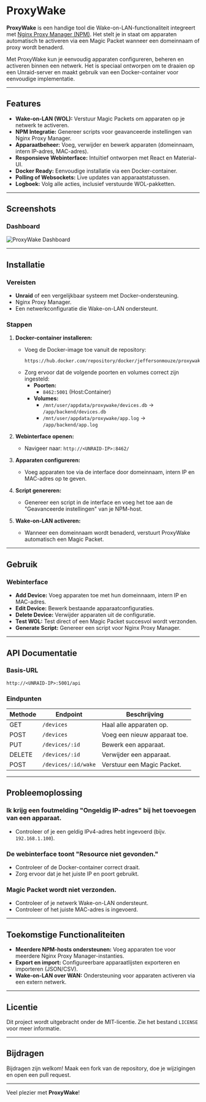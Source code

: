 # ProxyWake

**ProxyWake** is een handige tool die Wake-on-LAN-functionaliteit integreert met [Nginx Proxy Manager (NPM)](https://nginxproxymanager.com/). Het stelt je in staat om apparaten automatisch te activeren via een Magic Packet wanneer een domeinnaam of proxy wordt benaderd.

Met ProxyWake kun je eenvoudig apparaten configureren, beheren en activeren binnen een netwerk. Het is speciaal ontworpen om te draaien op een Unraid-server en maakt gebruik van een Docker-container voor eenvoudige implementatie.

---

## Features

- **Wake-on-LAN (WOL):** Verstuur Magic Packets om apparaten op je netwerk te activeren.
- **NPM Integratie:** Genereer scripts voor geavanceerde instellingen van Nginx Proxy Manager.
- **Apparaatbeheer:** Voeg, verwijder en bewerk apparaten (domeinnaam, intern IP-adres, MAC-adres).
- **Responsieve Webinterface:** Intuïtief ontworpen met React en Material-UI.
- **Docker Ready:** Eenvoudige installatie via een Docker-container.
- **Polling of Websockets:** Live updates van apparaatstatussen.
- **Logboek:** Volg alle acties, inclusief verstuurde WOL-pakketten.

---

## Screenshots

### Dashboard
![ProxyWake Dashboard](https://via.placeholder.com/800x400?text=Dashboard+Image)

---

## Installatie

### Vereisten

- **Unraid** of een vergelijkbaar systeem met Docker-ondersteuning.
- Nginx Proxy Manager.
- Een netwerkconfiguratie die Wake-on-LAN ondersteunt.

### Stappen

1. **Docker-container installeren:**
   - Voeg de Docker-image toe vanuit de repository:
     ```
     https://hub.docker.com/repository/docker/jeffersonmouze/proxywake/
     ```
   - Zorg ervoor dat de volgende poorten en volumes correct zijn ingesteld:
     - **Poorten:**
       - `8462:5001` (Host:Container)
     - **Volumes:**
       - `/mnt/user/appdata/proxywake/devices.db` → `/app/backend/devices.db`
       - `/mnt/user/appdata/proxywake/app.log` → `/app/backend/app.log`

2. **Webinterface openen:**
   - Navigeer naar: `http://<UNRAID-IP>:8462/`

3. **Apparaten configureren:**
   - Voeg apparaten toe via de interface door domeinnaam, intern IP en MAC-adres op te geven.

4. **Script genereren:**
   - Genereer een script in de interface en voeg het toe aan de "Geavanceerde instellingen" van je NPM-host.

5. **Wake-on-LAN activeren:**
   - Wanneer een domeinnaam wordt benaderd, verstuurt ProxyWake automatisch een Magic Packet.

---

## Gebruik

### Webinterface

- **Add Device:** Voeg apparaten toe met hun domeinnaam, intern IP en MAC-adres.
- **Edit Device:** Bewerk bestaande apparaatconfiguraties.
- **Delete Device:** Verwijder apparaten uit de configuratie.
- **Test WOL:** Test direct of een Magic Packet succesvol wordt verzonden.
- **Generate Script:** Genereer een script voor Nginx Proxy Manager.

---

## API Documentatie

### Basis-URL

`http://<UNRAID-IP>:5001/api`

### Eindpunten

| Methode | Endpoint           | Beschrijving                   |
|---------|--------------------|--------------------------------|
| GET     | `/devices`         | Haal alle apparaten op.        |
| POST    | `/devices`         | Voeg een nieuw apparaat toe.   |
| PUT     | `/devices/:id`     | Bewerk een apparaat.           |
| DELETE  | `/devices/:id`     | Verwijder een apparaat.        |
| POST    | `/devices/:id/wake`| Verstuur een Magic Packet.     |

---

## Probleemoplossing

### Ik krijg een foutmelding "Ongeldig IP-adres" bij het toevoegen van een apparaat.

- Controleer of je een geldig IPv4-adres hebt ingevoerd (bijv. `192.168.1.100`).

### De webinterface toont "Resource niet gevonden."

- Controleer of de Docker-container correct draait.
- Zorg ervoor dat je het juiste IP en poort gebruikt.

### Magic Packet wordt niet verzonden.

- Controleer of je netwerk Wake-on-LAN ondersteunt.
- Controleer of het juiste MAC-adres is ingevoerd.

---

## Toekomstige Functionaliteiten

- **Meerdere NPM-hosts ondersteunen:** Voeg apparaten toe voor meerdere Nginx Proxy Manager-instanties.
- **Export en import:** Configureerbare apparaatlijsten exporteren en importeren (JSON/CSV).
- **Wake-on-LAN over WAN:** Ondersteuning voor apparaten activeren via een extern netwerk.

---

## Licentie

Dit project wordt uitgebracht onder de MIT-licentie. Zie het bestand `LICENSE` voor meer informatie.

---

## Bijdragen

Bijdragen zijn welkom! Maak een fork van de repository, doe je wijzigingen en open een pull request.

---


Veel plezier met **ProxyWake**!

